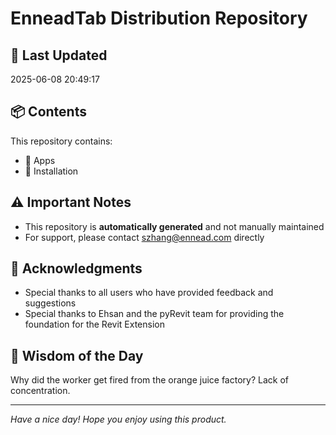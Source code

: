 # EnneadTab Distribution Repository

## 📅 Last Updated
2025-06-08 20:49:17



## 📦 Contents
This repository contains:
- 📂 Apps
- 📂 Installation

## ⚠️ Important Notes
- This repository is **automatically generated** and not manually maintained
- For support, please contact szhang@ennead.com directly

## 🙏 Acknowledgments
- Special thanks to all users who have provided feedback and suggestions
- Special thanks to Ehsan and the pyRevit team for providing the foundation for the Revit Extension

## 💭 Wisdom of the Day
Why did the worker get fired from the orange juice factory? Lack of concentration.

---
*Have a nice day! Hope you enjoy using this product.*
